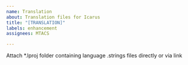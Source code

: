 ```yaml
---
name: Translation
about: Translation files for Icarus
title: "[TRANSLATION]"
labels: enhancement
assignees: MTACS

---
```


Attach *.lproj folder containing language .strings files directly or via link
